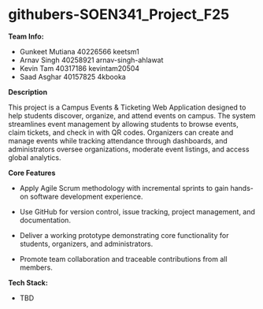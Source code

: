# githubers-SOEN341_Project_F25

**Team Info:**
- Gunkeet Mutiana 40226566 keetsm1
- Arnav Singh 40258921 arnav-singh-ahlawat
- Kevin Tam 40317186 kevintam20504
- Saad Asghar 40157825 4kbooka

**Description**

This project is a Campus Events & Ticketing Web Application designed to help students discover, organize, and attend events on campus. The system streamlines event management by allowing students to browse events, claim tickets, and check in with QR codes. Organizers can create and manage events while tracking attendance through dashboards, and administrators oversee organizations, moderate event listings, and access global analytics.


**Core Features**

- Apply Agile Scrum methodology with incremental sprints to gain hands-on software development experience.

- Use GitHub for version control, issue tracking, project management, and documentation.

- Deliver a working prototype demonstrating core functionality for students, organizers, and administrators.

- Promote team collaboration and traceable contributions from all members.

**Tech Stack:**

  - TBD
